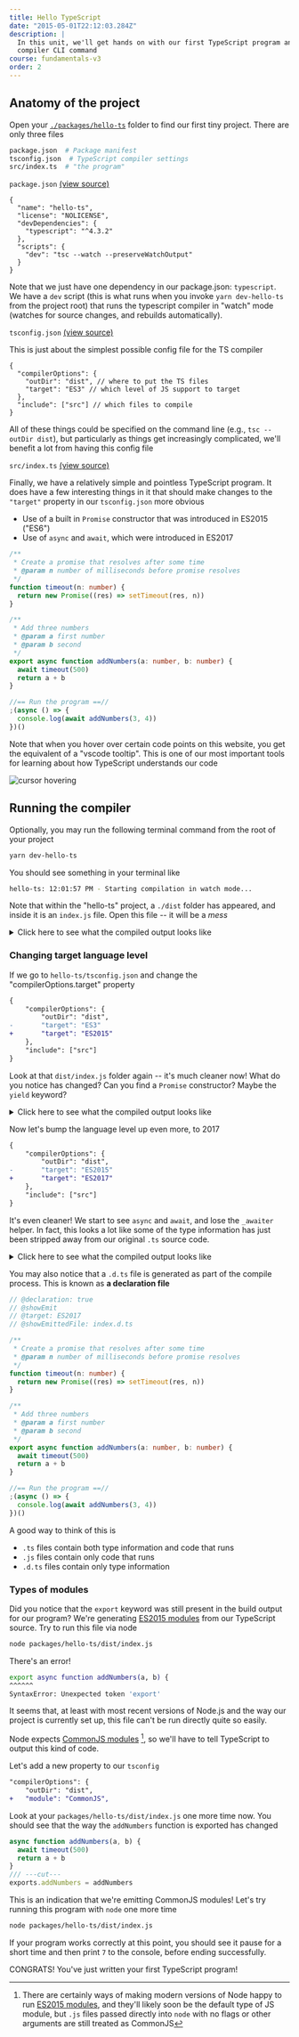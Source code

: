 ```yaml
---
title: Hello TypeScript
date: "2015-05-01T22:12:03.284Z"
description: |
  In this unit, we'll get hands on with our first TypeScript program and the
  compiler CLI command
course: fundamentals-v3
order: 2
---
```


## Anatomy of the project

Open your [`./packages/hello-ts`](https://github.com/mike-north/ts-fundamentals-v3/blob/main/packages/hello-ts/) folder to find
our first tiny project. There are only three files

```sh
package.json  # Package manifest
tsconfig.json  # TypeScript compiler settings
src/index.ts  # "the program"
```

`package.json`
[(view source)](https://github.com/mike-north/ts-fundamentals-v3/blob/main/packages/hello-ts/package.json) <br />

```jsonc
{
  "name": "hello-ts",
  "license": "NOLICENSE",
  "devDependencies": {
    "typescript": "^4.3.2"
  },
  "scripts": {
    "dev": "tsc --watch --preserveWatchOutput"
  }
}
```

Note that we just have one dependency in our package.json: `typescript`. We have a `dev` script (this is
what runs when you invoke `yarn dev-hello-ts` from the project root) that runs the typescript compiler in "watch"
mode (watches for source changes, and rebuilds automatically).

`tsconfig.json`
[(view source)](https://github.com/mike-north/ts-fundamentals-v3/blob/main/packages/hello-ts/tsconfig.json) <br />

This is just about the simplest possible config file for the TS compiler

```jsonc
{
  "compilerOptions": {
    "outDir": "dist", // where to put the TS files
    "target": "ES3" // which level of JS support to target
  },
  "include": ["src"] // which files to compile
}
```

All of these things could be specified on the command line (e.g., `tsc --outDir dist`), but particularly as
things get increasingly complicated, we'll benefit a lot from having this config file

`src/index.ts`
[(view source)](https://github.com/mike-north/ts-fundamentals-v3/blob/main/packages/hello-ts/src/index.ts) <br />

Finally, we have a relatively simple and pointless TypeScript program. It does
have a few interesting things in it that should make changes to the `"target"`
property in our `tsconfig.json` more obvious

- Use of a built in `Promise` constructor that was introduced in ES2015 ("ES6")
- Use of `async` and `await`, which were introduced in ES2017

```ts twoslash
/**
 * Create a promise that resolves after some time
 * @param n number of milliseconds before promise resolves
 */
function timeout(n: number) {
  return new Promise((res) => setTimeout(res, n))
}

/**
 * Add three numbers
 * @param a first number
 * @param b second
 */
export async function addNumbers(a: number, b: number) {
  await timeout(500)
  return a + b
}

//== Run the program ==//
;(async () => {
  console.log(await addNumbers(3, 4))
})()
```

Note that when you hover over certain code points on this website, you get
the equivalent of a "vscode tooltip". This is one of our most important
tools for learning about how TypeScript understands our code

![cursor hovering](/cursor-tooltip-ts.gif)

## Running the compiler

Optionally, you may run the following terminal command from the root of your project

```sh
yarn dev-hello-ts
```

You should see something in your terminal like

```sh
hello-ts: 12:01:57 PM - Starting compilation in watch mode...
```

Note that within the "hello-ts" project, a `./dist` folder has appeared,
and inside it is an `index.js` file. Open this file -- it will be a _mess_

<details>
  <summary>Click here to see what the compiled output looks like</summary>

```js twoslash
"use strict";
var __awaiter = (this && this.__awaiter) || function (thisArg, _arguments, P, generator) {
    function adopt(value) { return value instanceof P ? value : new P(function (resolve) { resolve(value); }); }
    return new (P || (P = Promise))(function (resolve, reject) {
        function fulfilled(value) { try { step(generator.next(value)); } catch (e) { reject(e); } }
        function rejected(value) { try { step(generator["throw"](value)); } catch (e) { reject(e); } }
        function step(result) { result.done ? resolve(result.value) : adopt(result.value).then(fulfilled, rejected); }
        step((generator = generator.apply(thisArg, _arguments || [])).next());
    });
};
var __generator = (this && this.__generator) || function (thisArg, body) {
    var _ = { label: 0, sent: function() { if (t[0] & 1) throw t[1]; return t[1]; }, trys: [], ops: [] }, f, y, t, g;
    return g = { next: verb(0), "throw": verb(1), "return": verb(2) }, typeof Symbol === "function" && (g[Symbol.iterator] = function() { return this; }), g;
    function verb(n) { return function (v) { return step([n, v]); }; }
    function step(op) {
        if (f) throw new TypeError("Generator is already executing.");
        while (_) try {
            if (f = 1, y && (t = op[0] & 2 ? y["return"] : op[0] ? y["throw"] || ((t = y["return"]) && t.call(y), 0) : y.next) && !(t = t.call(y, op[1])).done) return t;
            if (y = 0, t) op = [op[0] & 2, t.value];
            switch (op[0]) {
                case 0: case 1: t = op; break;
                case 4: _.label++; return { value: op[1], done: false };
                case 5: _.label++; y = op[1]; op = [0]; continue;
                case 7: op = _.ops.pop(); _.trys.pop(); continue;
                default:
                    if (!(t = _.trys, t = t.length > 0 && t[t.length - 1]) && (op[0] === 6 || op[0] === 2)) { _ = 0; continue; }
                    if (op[0] === 3 && (!t || (op[1] > t[0] && op[1] < t[3]))) { _.label = op[1]; break; }
                    if (op[0] === 6 && _.label < t[1]) { _.label = t[1]; t = op; break; }
                    if (t && _.label < t[2]) { _.label = t[2]; _.ops.push(op); break; }
                    if (t[2]) _.ops.pop();
                    _.trys.pop(); continue;
            }
            op = body.call(thisArg, _);
        } catch (e) { op = [6, e]; y = 0; } finally { f = t = 0; }
        if (op[0] & 5) throw op[1]; return { value: op[0] ? op[1] : void 0, done: true };
    }
};
exports.__esModule = true;
exports.addNumbers = void 0;
/**
 * Create a promise that resolves after some time
 * @param n number of milliseconds before promise resolves
 */
function timeout(n) {
    return new Promise(function (res) { return setTimeout(res, n); });
}
/**
 * Add three numbers
 * @param a first number
 * @param b second
 */
function addNumbers(a, b) {
    return __awaiter(this, void 0, void 0, function () {
        return __generator(this, function (_a) {
            switch (_a.label) {
                case 0: return [4 /*yield*/, timeout(500)];
                case 1:
                    _a.sent();
                    return [2 /*return*/, a + b];
            }
        });
    });
}
exports.addNumbers = addNumbers;
//== Run the program ==//
(function () { return __awaiter(void 0, void 0, void 0, function () {
    var _a, _b;
    return __generator(this, function (_c) {
        switch (_c.label) {
            case 0:
                _b = (_a = console).log;
                return [4 /*yield*/, addNumbers(3, 4)];
            case 1:
                _b.apply(_a, [_c.sent()]);
                return [2 /*return*/];
        }
    });
}); })();

```

</details>

### Changing target language level

If we go to `hello-ts/tsconfig.json` and change the "compilerOptions.target" property

```diff
{
    "compilerOptions": {
        "outDir": "dist",
-       "target": "ES3"
+       "target": "ES2015"
    },
    "include": ["src"]
}
```

Look at that `dist/index.js` folder again -- it's much cleaner now! What do you notice has changed? Can you find a `Promise` constructor? Maybe the `yield` keyword?

<details>
  <summary>Click here to see what the compiled output looks like</summary>

```ts twoslash
// @showEmit
// @target: ES2015
/**
 * Create a promise that resolves after some time
 * @param n number of milliseconds before promise resolves
 */
function timeout(n: number) {
  return new Promise((res) => setTimeout(res, n))
}

/**
 * Add three numbers
 * @param a first number
 * @param b second
 */
export async function addNumbers(a: number, b: number) {
  await timeout(500)
  return a + b
}

//== Run the program ==//
;(async () => {
  console.log(await addNumbers(3, 4))
})()
```

</details>


Now let's bump the language level up even more, to 2017

```diff
{
    "compilerOptions": {
        "outDir": "dist",
-       "target": "ES2015"
+       "target": "ES2017"
    },
    "include": ["src"]
}
```

It's even cleaner! We start to see `async` and `await`, and lose the `_awaiter` helper. In fact, this looks a lot like some of the type information has just been stripped away from our original `.ts` source code.


<details>
  <summary>Click here to see what the compiled output looks like</summary>

```ts twoslash
// @showEmit
// @target: ES2017
/**
 * Create a promise that resolves after some time
 * @param n number of milliseconds before promise resolves
 */
function timeout(n: number) {
  return new Promise((res) => setTimeout(res, n))
}

/**
 * Add three numbers
 * @param a first number
 * @param b second
 */
export async function addNumbers(a: number, b: number) {
  await timeout(500)
  return a + b
}

//== Run the program ==//
;(async () => {
  console.log(await addNumbers(3, 4))
})()
```

</details>

You may also notice that a `.d.ts` file is generated as part of the compile process. This is known as **a declaration file**
```ts twoslash
// @declaration: true
// @showEmit
// @target: ES2017
// @showEmittedFile: index.d.ts

/**
 * Create a promise that resolves after some time
 * @param n number of milliseconds before promise resolves
 */
function timeout(n: number) {
  return new Promise((res) => setTimeout(res, n))
}

/**
 * Add three numbers
 * @param a first number
 * @param b second
 */
export async function addNumbers(a: number, b: number) {
  await timeout(500)
  return a + b
}

//== Run the program ==//
;(async () => {
  console.log(await addNumbers(3, 4))
})()
```

A good way to think of this is
* `.ts` files contain both type information and code that runs
* `.js` files contain only code that runs
* `.d.ts` files contain only type information

### Types of modules

Did you notice that the `export` keyword was still present in the build output for our program? We're generating [ES2015 modules][esm] from our TypeScript source. Try to run this file via node

```sh
node packages/hello-ts/dist/index.js
```

There's an error!

```sh
export async function addNumbers(a, b) {
^^^^^^
SyntaxError: Unexpected token 'export'
```

It seems that, at least with most recent versions of Node.js and the way
our project is currently set up, this file can't be run directly quite so easily.

Node expects [CommonJS modules][cjs] [^1], so we'll have to tell TypeScript to output
this kind of code.

Let's add a new property to our `tsconfig`

```diff json
"compilerOptions": {
    "outDir": "dist",
+   "module": "CommonJS",
```

Look at your `packages/hello-ts/dist/index.js` one more time now. You should see
that the way the `addNumbers` function is exported has changed

```js twoslash
async function addNumbers(a, b) {
  await timeout(500)
  return a + b
}
/// ---cut---
exports.addNumbers = addNumbers
```

This is an indication that we're emitting CommonJS modules! Let's try running
this program with `node` one more time

```sh
node packages/hello-ts/dist/index.js
```

If your program works correctly at this point, you should see it pause for a short
time and then print `7` to the console, before ending successfully.

[^1]: There are certainly ways of making modern versions of Node happy to run [ES2015 modules][esm], and they'll likely soon be the default type of JS module, but `.js` files passed directly into `node` with no flags or other arguments are still treated as CommonJS

CONGRATS! You've just written your first TypeScript program!

[esm]: (https://en.wikipedia.org/wiki/ECMAScript#6th_Edition_%E2%80%93_ECMAScript_2015)
[cjs]: (https://en.wikipedia.org/wiki/CommonJS)
